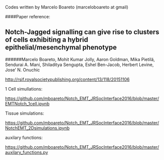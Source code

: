 Codes written by Marcelo Boareto (marceloboareto at gmail)

####Paper reference:
## Notch-Jagged signalling can give rise to clusters of cells exhibiting a hybrid epithelial/mesenchymal phenotype

######Marcelo Boareto, Mohit Kumar Jolly, Aaron Goldman, Mika Pietilä, Sendurai A. Mani, Shiladitya Sengupta, Eshel Ben-Jacob, Herbert Levine, Jose’ N. Onuchic

http://rsif.royalsocietypublishing.org/content/13/118/20151106


1 Cell simullations:

https://github.com/mboareto/Notch_EMT_JRSocInterface2016/blob/master/EMTNotch_1cell.ipynb



Tissue simulations:

https://github.com/mboareto/Notch_EMT_JRSocInterface2016/blob/master/NotchEMT_2Dsimulations.ipynb



auxilary functions:

https://github.com/mboareto/Notch_EMT_JRSocInterface2016/blob/master/auxilary_functions.py



